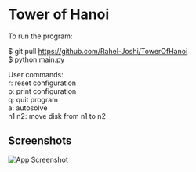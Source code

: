 
# Tower of Hanoi

To run the program:

$ git pull https://github.com/Rahel-Joshi/TowerOfHanoi \
$ python main.py

User commands:\
    r: reset configuration\
    p: print configuration\
    q: quit program\
    a: autosolve\
    n1 n2: move disk from n1 to n2

## Screenshots

![App Screenshot]([https://github.com/Rahel-Joshi/TowerOfHanoi/edit/main/screenshot.png](https://github.com/Rahel-Joshi/TowerOfHanoi/blob/main/screenshot.png)https://github.com/Rahel-Joshi/TowerOfHanoi/blob/main/screenshot.png)
